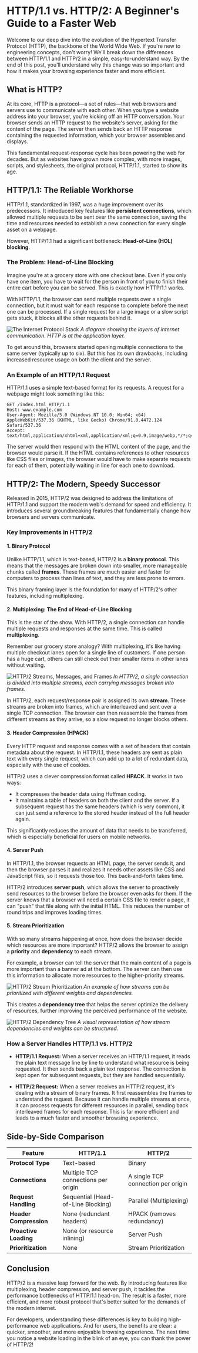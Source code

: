 # HTTP/1.1 vs. HTTP/2: A Beginner's Guide to a Faster Web

Welcome to our deep dive into the evolution of the Hypertext Transfer Protocol (HTTP), the backbone of the World Wide Web. If you're new to engineering concepts, don't worry! We'll break down the differences between HTTP/1.1 and HTTP/2 in a simple, easy-to-understand way. By the end of this post, you'll understand why this change was so important and how it makes your browsing experience faster and more efficient.

## What is HTTP?

At its core, HTTP is a protocol—a set of rules—that web browsers and servers use to communicate with each other. When you type a website address into your browser, you're kicking off an HTTP conversation. Your browser sends an HTTP request to the website's server, asking for the content of the page. The server then sends back an HTTP response containing the requested information, which your browser assembles and displays.

This fundamental request-response cycle has been powering the web for decades. But as websites have grown more complex, with more images, scripts, and stylesheets, the original protocol, HTTP/1.1, started to show its age.

## HTTP/1.1: The Reliable Workhorse

HTTP/1.1, standardized in 1997, was a huge improvement over its predecessors. It introduced key features like **persistent connections**, which allowed multiple requests to be sent over the same connection, saving the time and resources needed to establish a new connection for every single asset on a webpage.

However, HTTP/1.1 had a significant bottleneck: **Head-of-Line (HOL) blocking**.

### The Problem: Head-of-Line Blocking

Imagine you're at a grocery store with one checkout lane. Even if you only have one item, you have to wait for the person in front of you to finish their entire cart before you can be served. This is exactly how HTTP/1.1 works.

With HTTP/1.1, the browser can send multiple requests over a single connection, but it must wait for each response to complete before the next one can be processed. If a single request for a large image or a slow script gets stuck, it blocks all the other requests behind it.

![The Internet Protocol Stack](https://assets.digitalocean.com/articles/cart_63893/Protocol_Stack.png)
*A diagram showing the layers of internet communication. HTTP is at the application layer.*

To get around this, browsers started opening multiple connections to the same server (typically up to six). But this has its own drawbacks, including increased resource usage on both the client and the server.

### An Example of an HTTP/1.1 Request

HTTP/1.1 uses a simple text-based format for its requests. A request for a webpage might look something like this:

```
GET /index.html HTTP/1.1
Host: www.example.com
User-Agent: Mozilla/5.0 (Windows NT 10.0; Win64; x64) AppleWebKit/537.36 (KHTML, like Gecko) Chrome/91.0.4472.124 Safari/537.36
Accept: text/html,application/xhtml+xml,application/xml;q=0.9,image/webp,*/*;q=0.8
```

The server would then respond with the HTML content of the page, and the browser would parse it. If the HTML contains references to other resources like CSS files or images, the browser would have to make separate requests for each of them, potentially waiting in line for each one to download.

## HTTP/2: The Modern, Speedy Successor

Released in 2015, HTTP/2 was designed to address the limitations of HTTP/1.1 and support the modern web's demand for speed and efficiency. It introduces several groundbreaking features that fundamentally change how browsers and servers communicate.

### Key Improvements in HTTP/2

#### 1. Binary Protocol

Unlike HTTP/1.1, which is text-based, HTTP/2 is a **binary protocol**. This means that the messages are broken down into smaller, more manageable chunks called **frames**. These frames are much easier and faster for computers to process than lines of text, and they are less prone to errors.

This binary framing layer is the foundation for many of HTTP/2's other features, including multiplexing.

#### 2. Multiplexing: The End of Head-of-Line Blocking

This is the star of the show. With HTTP/2, a single connection can handle multiple requests and responses at the same time. This is called **multiplexing**.

Remember our grocery store analogy? With multiplexing, it's like having multiple checkout lanes open for a single line of customers. If one person has a huge cart, others can still check out their smaller items in other lanes without waiting.

![HTTP/2 Streams, Messages, and Frames](https://assets.digitalocean.com/articles/cart_63893/Streams_Frames.png)
*In HTTP/2, a single connection is divided into multiple streams, each carrying messages broken into frames.*

In HTTP/2, each request/response pair is assigned its own **stream**. These streams are broken into frames, which are interleaved and sent over a single TCP connection. The browser can then reassemble the frames from different streams as they arrive, so a slow request no longer blocks others.

#### 3. Header Compression (HPACK)

Every HTTP request and response comes with a set of headers that contain metadata about the request. In HTTP/1.1, these headers are sent as plain text with every single request, which can add up to a lot of redundant data, especially with the use of cookies.

HTTP/2 uses a clever compression format called **HPACK**. It works in two ways:
- It compresses the header data using Huffman coding.
- It maintains a table of headers on both the client and the server. If a subsequent request has the same headers (which is very common), it can just send a reference to the stored header instead of the full header again.

This significantly reduces the amount of data that needs to be transferred, which is especially beneficial for users on mobile networks.

#### 4. Server Push

In HTTP/1.1, the browser requests an HTML page, the server sends it, and then the browser parses it and realizes it needs other assets like CSS and JavaScript files, so it requests those too. This back-and-forth takes time.

HTTP/2 introduces **server push**, which allows the server to proactively send resources to the browser before the browser even asks for them. If the server knows that a browser will need a certain CSS file to render a page, it can "push" that file along with the initial HTML. This reduces the number of round trips and improves loading times.

#### 5. Stream Prioritization

With so many streams happening at once, how does the browser decide which resources are more important? HTTP/2 allows the browser to assign a **priority** and **dependency** to each stream.

For example, a browser can tell the server that the main content of a page is more important than a banner ad at the bottom. The server can then use this information to allocate more resources to the higher-priority streams.

![HTTP/2 Stream Prioritization](https://assets.digitalocean.com/articles/cart_63893/Stream_Priority2.png)
*An example of how streams can be prioritized with different weights and dependencies.*

This creates a **dependency tree** that helps the server optimize the delivery of resources, further improving the perceived performance of the website.

![HTTP/2 Dependency Tree](https://assets.digitalocean.com/articles/cart_63893/Dependency_Tree.png)
*A visual representation of how stream dependencies and weights can be structured.*

### How a Server Handles HTTP/1.1 vs. HTTP/2

- **HTTP/1.1 Request:** When a server receives an HTTP/1.1 request, it reads the plain text message line by line to understand what resource is being requested. It then sends back a plain text response. The connection is kept open for subsequent requests, but they are handled sequentially.

- **HTTP/2 Request:** When a server receives an HTTP/2 request, it's dealing with a stream of binary frames. It first reassembles the frames to understand the request. Because it can handle multiple streams at once, it can process requests for different resources in parallel, sending back interleaved frames for each response. This is far more efficient and leads to a much faster and smoother browsing experience.

## Side-by-Side Comparison

| Feature               | HTTP/1.1                               | HTTP/2                                   |
| --------------------- | -------------------------------------- | ---------------------------------------- |
| **Protocol Type**     | Text-based                             | Binary                                   |
| **Connections**       | Multiple TCP connections per origin    | A single TCP connection per origin       |
| **Request Handling**  | Sequential (Head-of-Line Blocking)     | Parallel (Multiplexing)                  |
| **Header Compression**| None (redundant headers)               | HPACK (removes redundancy)               |
| **Proactive Loading** | None (or resource inlining)            | Server Push                              |
| **Prioritization**    | None                                   | Stream Prioritization                    |

## Conclusion

HTTP/2 is a massive leap forward for the web. By introducing features like multiplexing, header compression, and server push, it tackles the performance bottlenecks of HTTP/1.1 head-on. The result is a faster, more efficient, and more robust protocol that's better suited for the demands of the modern internet.

For developers, understanding these differences is key to building high-performance web applications. And for users, the benefits are clear: a quicker, smoother, and more enjoyable browsing experience. The next time you notice a website loading in the blink of an eye, you can thank the power of HTTP/2!
